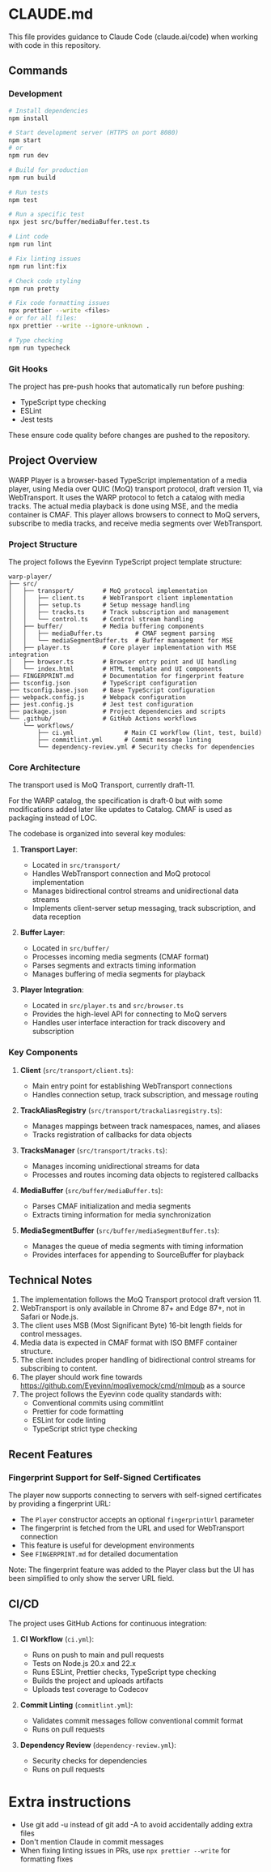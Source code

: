 # CLAUDE.md

This file provides guidance to Claude Code (claude.ai/code) when working with code in this repository.

## Commands

### Development

```bash
# Install dependencies
npm install

# Start development server (HTTPS on port 8080)
npm start
# or
npm run dev

# Build for production
npm run build

# Run tests
npm test

# Run a specific test
npx jest src/buffer/mediaBuffer.test.ts

# Lint code
npm run lint

# Fix linting issues
npm run lint:fix

# Check code styling
npm run pretty

# Fix code formatting issues
npx prettier --write <files>
# or for all files:
npx prettier --write --ignore-unknown .

# Type checking
npm run typecheck
```

### Git Hooks

The project has pre-push hooks that automatically run before pushing:

- TypeScript type checking
- ESLint
- Jest tests

These ensure code quality before changes are pushed to the repository.

## Project Overview

WARP Player is a browser-based TypeScript implementation of a media player,
using Media over QUIC (MoQ) transport protocol, draft version 11,
via WebTransport. It uses the WARP protocol to fetch a catalog with media tracks.
The actual media playback is done using MSE, and the media container is CMAF.
This player allows browsers to connect to MoQ servers, subscribe to media tracks, and receive media segments over WebTransport.

### Project Structure

The project follows the Eyevinn TypeScript project template structure:

```
warp-player/
├── src/
│   ├── transport/        # MoQ protocol implementation
│   │   ├── client.ts     # WebTransport client implementation
│   │   ├── setup.ts      # Setup message handling
│   │   ├── tracks.ts     # Track subscription and management
│   │   └── control.ts    # Control stream handling
│   ├── buffer/           # Media buffering components
│   │   ├── mediaBuffer.ts         # CMAF segment parsing
│   │   └── mediaSegmentBuffer.ts  # Buffer management for MSE
│   ├── player.ts         # Core player implementation with MSE integration
│   ├── browser.ts        # Browser entry point and UI handling
│   └── index.html        # HTML template and UI components
├── FINGERPRINT.md        # Documentation for fingerprint feature
├── tsconfig.json         # TypeScript configuration
├── tsconfig.base.json    # Base TypeScript configuration
├── webpack.config.js     # Webpack configuration
├── jest.config.js        # Jest test configuration
├── package.json          # Project dependencies and scripts
└── .github/              # GitHub Actions workflows
    └── workflows/
        ├── ci.yml              # Main CI workflow (lint, test, build)
        ├── commitlint.yml      # Commit message linting
        └── dependency-review.yml # Security checks for dependencies
```

### Core Architecture

The transport used is MoQ Transport, currently draft-11.

For the WARP catalog, the specification is draft-0
but with some modifications added later like updates to Catalog.
CMAF is used as packaging instead of LOC.

The codebase is organized into several key modules:

1. **Transport Layer**:

   - Located in `src/transport/`
   - Handles WebTransport connection and MoQ protocol implementation
   - Manages bidirectional control streams and unidirectional data streams
   - Implements client-server setup messaging, track subscription, and data reception

2. **Buffer Layer**:

   - Located in `src/buffer/`
   - Processes incoming media segments (CMAF format)
   - Parses segments and extracts timing information
   - Manages buffering of media segments for playback

3. **Player Integration**:
   - Located in `src/player.ts` and `src/browser.ts`
   - Provides the high-level API for connecting to MoQ servers
   - Handles user interface interaction for track discovery and subscription

### Key Components

1. **Client** (`src/transport/client.ts`):

   - Main entry point for establishing WebTransport connections
   - Handles connection setup, track subscription, and message routing

2. **TrackAliasRegistry** (`src/transport/trackaliasregistry.ts`):

   - Manages mappings between track namespaces, names, and aliases
   - Tracks registration of callbacks for data objects

3. **TracksManager** (`src/transport/tracks.ts`):

   - Manages incoming unidirectional streams for data
   - Processes and routes incoming data objects to registered callbacks

4. **MediaBuffer** (`src/buffer/mediaBuffer.ts`):

   - Parses CMAF initialization and media segments
   - Extracts timing information for media synchronization

5. **MediaSegmentBuffer** (`src/buffer/mediaSegmentBuffer.ts`):
   - Manages the queue of media segments with timing information
   - Provides interfaces for appending to SourceBuffer for playback

## Technical Notes

1. The implementation follows the MoQ Transport protocol draft version 11.
2. WebTransport is only available in Chrome 87+ and Edge 87+, not in Safari or Node.js.
3. The client uses MSB (Most Significant Byte) 16-bit length fields for control messages.
4. Media data is expected in CMAF format with ISO BMFF container structure.
5. The client includes proper handling of bidirectional control streams for subscribing to content.
6. The player should work fine towards https://github.com/Eyevinn/moqlivemock/cmd/mlmpub as a source
7. The project follows the Eyevinn code quality standards with:
   - Conventional commits using commitlint
   - Prettier for code formatting
   - ESLint for code linting
   - TypeScript strict type checking

## Recent Features

### Fingerprint Support for Self-Signed Certificates

The player now supports connecting to servers with self-signed certificates by providing a fingerprint URL:

- The `Player` constructor accepts an optional `fingerprintUrl` parameter
- The fingerprint is fetched from the URL and used for WebTransport connection
- This feature is useful for development environments
- See `FINGERPRINT.md` for detailed documentation

Note: The fingerprint feature was added to the Player class but the UI has been simplified to only show the server URL field.

## CI/CD

The project uses GitHub Actions for continuous integration:

1. **CI Workflow** (`ci.yml`):

   - Runs on push to main and pull requests
   - Tests on Node.js 20.x and 22.x
   - Runs ESLint, Prettier checks, TypeScript type checking
   - Builds the project and uploads artifacts
   - Uploads test coverage to Codecov

2. **Commit Linting** (`commitlint.yml`):

   - Validates commit messages follow conventional commit format
   - Runs on pull requests

3. **Dependency Review** (`dependency-review.yml`):
   - Security checks for dependencies
   - Runs on pull requests

# Extra instructions

- Use git add -u instead of git add -A to avoid accidentally adding extra files
- Don't mention Claude in commit messages
- When fixing linting issues in PRs, use `npx prettier --write` for formatting fixes
